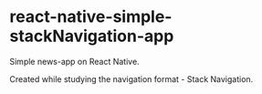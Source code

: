 # react-native-simple-stackNavigation-app
Simple news-app on React Native. 

Created while studying the navigation format - Stack Navigation.

